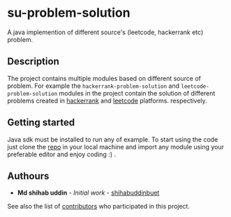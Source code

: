 # su-problem-solution
A java implemention of different source's (leetcode, hackerrank etc) problem.

## Description
The project contains multiple modules based on different source of problem. For example the
`hackerrank-problem-solution` and `leetcode-problem-solution` modules in the project contain
the solution of different problems created in [hackerrank](https://www.hackerrank.com/) 
and [leetcode](https://leetcode.com/) platforms.
respectively.

## Getting started
Java sdk must be installed to run any of example. To start using the code
just clone the [repo](https://github.com/shihabuddinbuet/su-problem-solution)
in your local machine and import any module using your preferable editor 
and enjoy coding :) . 

## Authours
* **Md shihab uddin** - *Initial work* - [shihabuddinbuet](https://github.com/shihabuddinbuet)

See also the list of [contributors](https://github.com/shihabuddinbuet/su-problem-solution/graphs/contributors) who participated in this project.

 
 